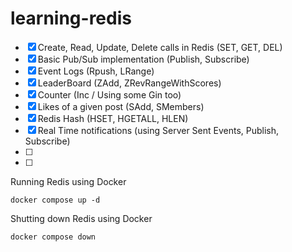 # learning-redis

- [x] Create, Read, Update, Delete calls in Redis (SET, GET, DEL)
- [x] Basic Pub/Sub implementation (Publish, Subscribe)
- [x] Event Logs (Rpush, LRange)
- [x] LeaderBoard (ZAdd, ZRevRangeWithScores)
- [x] Counter (Inc / Using some Gin too)
- [x] Likes of a given post (SAdd, SMembers)
- [x] Redis Hash (HSET, HGETALL, HLEN)
- [x] Real Time notifications (using Server Sent Events, Publish, Subscribe)
- [ ]
- [ ]

Running Redis using Docker

```
docker compose up -d
```

Shutting down Redis using Docker

```
docker compose down
```